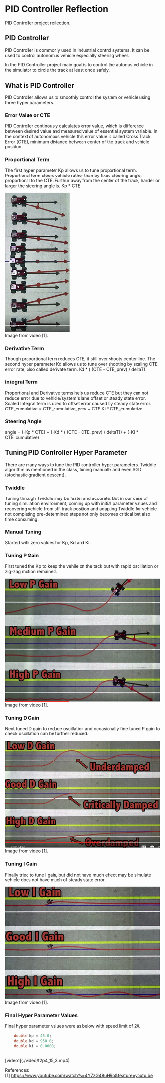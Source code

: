 # PID Controller Reflection
PID Controller project reflection.


[image1]: ./video/p.png "Proportional Steering Angle"
[image2]: ./video/tuning_p_gain.png "Tuning P Gain"
[image3]: ./video/tuning_d_gain.png "Tuning D Gain"
[image4]: ./video/tuning_i_gain.png "Tuning I Gain"


## PID Controller
PID Controller is commonly used in industrial control systems. It can be used to control autonomus vehicle especially steering wheel.

In the PID Controller project main goal is to control the autonus vehicle in the simulator to circle the track at least once safely.  

## What is PID Controller
PID Controller allows us to smoothly control the system or vehicle using three hyper parameters.

### Error Value or CTE
PID Controller continously calculates error value, which is difference between desired value and measured value of essential system variable. In the context of autonomous vehicle this error value is called Cross Track Error (CTE), minimum distance between center of the track and vehicle position.

### Proportional Term
The first hyper parameter Kp allows us to tune proportional term. Proportional term steers vehicle rather than by fixed steering angle, proportional to the CTE. Furthur away from the center of the track, harder or larger the steering angle is. 
Kp * CTE

![Proportional Steering Angle][image1]
<br/>Image from video [1].

### Derivative Term
Though proportional term reduces CTE, it still over shoots center line. The second hyper parameter Kd allows us to tune over shooting by scaling CTE error rate, also called derivate term.
Kd * ( (CTE - CTE_prev) / deltaT)


### Integral Term
Proportional and Derivative terms help us reduce CTE but they can not reduce error due to vehicle/system's lane offset or steady state error. Scaled Integral term is used to offset error caused by steady state error.
CTE_cumulative = CTE_cumulative_prev + CTE
Ki * CTE_cumulative 

### Steering Angle
angle = (-Kp * CTE) + (-Kd * ( (CTE - CTE_prev) / deltaT)) + (-Ki * CTE_cumulative)

## Tuning PID Controller Hyper Parameter
There are many ways to tune the PID controller hyper parameters, Twiddle algorithm as mentioned in the class, tuning manually and even SGD (stochastic gradient descent).

### Twiddle
Tuning through Twiddle may be faster and accurate. But in our case of tuning simulation environment, coming up with initial parameter values and recovering vehicle from off-track position and adapting Twiddle for vehicle not completing pre-determined steps not only becomes critical but also time consuming.

### Manual Tuning
Started with zero values for Kp, Kd and Ki. 

### Tuning P Gain
First tuned the Kp to keep the vehile on the tack but with rapid oscillation or zig-zag motion remained.

![Tuning P Gain][image2]
<br/>Image from video [1].

### Tuning D Gain
Next tuned D gain to reduce oscillation and occasionally fine tuned P gain to check oscillation can be further reduced.

![Tuning D Gain][image3]
<br/>Image from video [1].

### Tuning I Gain
Finally tried to tune I gain, but did not have much effect may be simulate vehicle does not have much of steady state error.

![Tuning I Gain][image4]
<br/>Image from video [1].

### Final Hyper Parameter Values
Final hyper parameter values were as below with speed limit of 20.

```C++
    double kp = 45.0;
    double kd = 950.0;
    double ki = 0.0008;   
```

</br>
[video1](./video/t2p4_15_3.mp4)
</br>

References:
</br>
[1]  https://www.youtube.com/watch?v=4Y7zG48uHRo&feature=youtu.be





